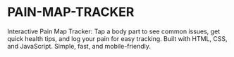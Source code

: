 # PAIN-MAP-TRACKER
Interactive Pain Map Tracker: Tap a body part to see common issues, get quick health tips, and log your pain for easy tracking. Built with HTML, CSS, and JavaScript. Simple, fast, and mobile-friendly.
